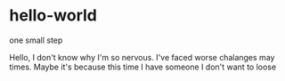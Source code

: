 # hello-world
one small step


Hello, I don't know why I'm so nervous. I've faced worse chalanges may times. Maybe it's because this time I have someone I don't want to loose
